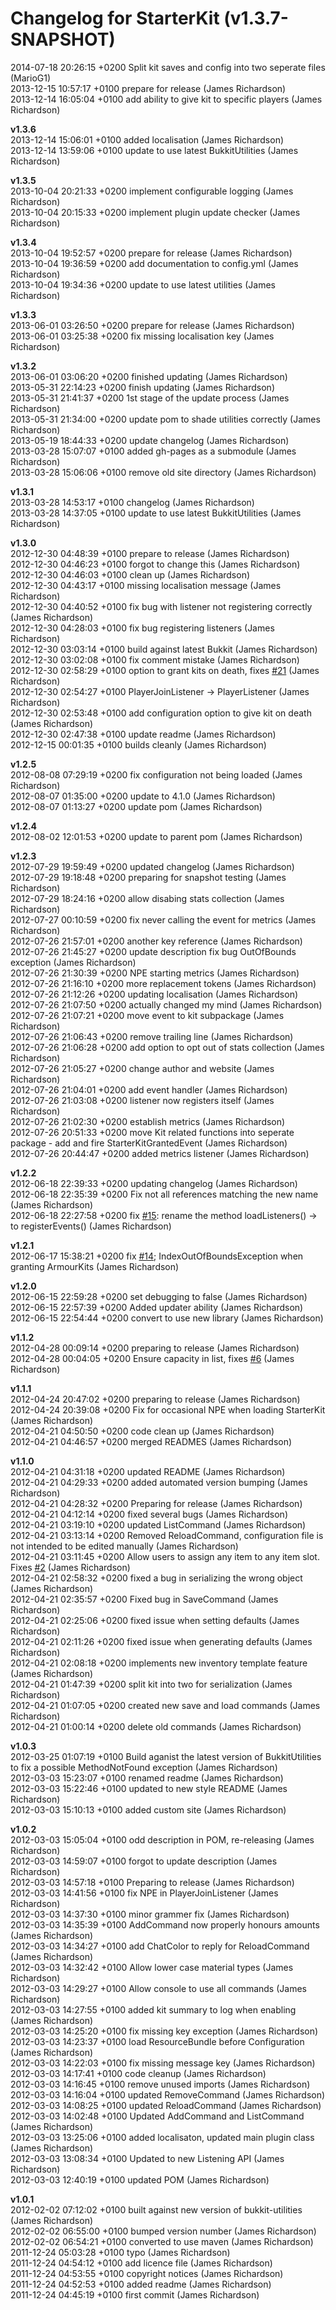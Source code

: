 # Changelog for StarterKit (v1.3.7-SNAPSHOT)

2014-07-18 20:26:15 +0200    Split kit saves and config into two seperate files (MarioG1)  
2013-12-15 10:57:17 +0100    prepare for release (James Richardson)  
2013-12-14 16:05:04 +0100    add ability to give kit to specific players (James Richardson)  

**v1.3.6**  
2013-12-14 15:06:01 +0100    added localisation (James Richardson)  
2013-12-14 13:59:06 +0100    update to use latest BukkitUtilities (James Richardson)  

**v1.3.5**  
2013-10-04 20:21:33 +0200    implement configurable logging (James Richardson)  
2013-10-04 20:15:33 +0200    implement plugin update checker (James Richardson)  

**v1.3.4**  
2013-10-04 19:52:57 +0200    prepare for release (James Richardson)  
2013-10-04 19:36:59 +0200    add documentation to config.yml (James Richardson)  
2013-10-04 19:34:36 +0200    update to use latest utilities (James Richardson)  

**v1.3.3**  
2013-06-01 03:26:50 +0200    prepare for release (James Richardson)  
2013-06-01 03:25:38 +0200    fix missing localisation key (James Richardson)  

**v1.3.2**  
2013-06-01 03:06:20 +0200    finished updating (James Richardson)  
2013-05-31 22:14:23 +0200    finish updating (James Richardson)  
2013-05-31 21:41:37 +0200    1st stage of the update process (James Richardson)  
2013-05-31 21:34:00 +0200    update pom to shade utilities correctly (James Richardson)  
2013-05-19 18:44:33 +0200    update changelog (James Richardson)  
2013-03-28 15:07:07 +0100    added gh-pages as a submodule (James Richardson)  
2013-03-28 15:06:06 +0100    remove old site directory (James Richardson)  

**v1.3.1**  
2013-03-28 14:53:17 +0100    changelog (James Richardson)  
2013-03-28 14:37:05 +0100    update to use latest BukkitUtilities (James Richardson)  

**v1.3.0**  
2012-12-30 04:48:39 +0100    prepare to release (James Richardson)  
2012-12-30 04:46:23 +0100    forgot to change this (James Richardson)  
2012-12-30 04:46:03 +0100    clean up (James Richardson)  
2012-12-30 04:43:17 +0100    missing localisation message (James Richardson)  
2012-12-30 04:40:52 +0100    fix bug with listener not registering correctly (James Richardson)  
2012-12-30 04:28:03 +0100    fix bug registering listeners (James Richardson)  
2012-12-30 03:03:14 +0100    build against latest Bukkit (James Richardson)  
2012-12-30 03:02:08 +0100    fix comment mistake (James Richardson)  
2012-12-30 02:58:29 +0100    option to grant kits on death, fixes [#21](https://github.com/grandwazir/StarterKit/starter-kit/issues/21) (James Richardson)  
2012-12-30 02:54:27 +0100    PlayerJoinListener -> PlayerListener (James Richardson)  
2012-12-30 02:53:48 +0100    add configuration option to give kit on death (James Richardson)  
2012-12-30 02:47:38 +0100    update readme (James Richardson)  
2012-12-15 00:01:35 +0100    builds cleanly (James Richardson)  

**v1.2.5**  
2012-08-08 07:29:19 +0200    fix configuration not being loaded (James Richardson)  
2012-08-07 01:35:00 +0200    update to 4.1.0 (James Richardson)  
2012-08-07 01:13:27 +0200    update pom (James Richardson)  

**v1.2.4**  
2012-08-02 12:01:53 +0200    update to parent pom (James Richardson)  

**v1.2.3**  
2012-07-29 19:59:49 +0200    updated changelog (James Richardson)  
2012-07-29 19:18:48 +0200    preparing for snapshot testing (James Richardson)  
2012-07-29 18:24:16 +0200    allow disabing stats collection (James Richardson)  
2012-07-27 00:10:59 +0200    fix never calling the event for metrics (James Richardson)  
2012-07-26 21:57:01 +0200    another key reference (James Richardson)  
2012-07-26 21:45:27 +0200    update description fix bug OutOfBounds exception (James Richardson)  
2012-07-26 21:30:39 +0200    NPE starting metrics (James Richardson)  
2012-07-26 21:16:10 +0200    more replacement tokens (James Richardson)  
2012-07-26 21:12:26 +0200    updating localisation (James Richardson)  
2012-07-26 21:07:50 +0200    actually changed my mind (James Richardson)  
2012-07-26 21:07:21 +0200    move event to kit subpackage (James Richardson)  
2012-07-26 21:06:43 +0200    remove trailing line (James Richardson)  
2012-07-26 21:06:28 +0200    add option to opt out of stats collection (James Richardson)  
2012-07-26 21:05:27 +0200    change author and website (James Richardson)  
2012-07-26 21:04:01 +0200    add event handler (James Richardson)  
2012-07-26 21:03:08 +0200    listener now registers itself (James Richardson)  
2012-07-26 21:02:30 +0200    establish metrics (James Richardson)  
2012-07-26 20:51:33 +0200    move Kit related functions into seperate package - add and fire StarterKitGrantedEvent (James Richardson)  
2012-07-26 20:44:47 +0200    added metrics listener (James Richardson)  

**v1.2.2**  
2012-06-18 22:39:33 +0200    updating changelog (James Richardson)  
2012-06-18 22:35:39 +0200    Fix not all references matching the new name (James Richardson)  
2012-06-18 22:27:58 +0200    fix [#15](https://github.com/grandwazir/StarterKit/starter-kit/issues/15): rename the method loadListeners() -> to registerEvents() (James Richardson)  

**v1.2.1**  
2012-06-17 15:38:21 +0200    fix [#14](https://github.com/grandwazir/StarterKit/starter-kit/issues/14); IndexOutOfBoundsException when granting ArmourKits (James Richardson)  

**v1.2.0**  
2012-06-15 22:59:28 +0200    set debugging to false (James Richardson)  
2012-06-15 22:57:39 +0200    Added updater ability (James Richardson)  
2012-06-15 22:54:44 +0200    convert to use new library (James Richardson)  

**v1.1.2**  
2012-04-28 00:09:14 +0200    preparing to release (James Richardson)  
2012-04-28 00:04:05 +0200    Ensure capacity in list, fixes [#6](https://github.com/grandwazir/StarterKit/starter-kit/issues/6) (James Richardson)  

**v1.1.1**  
2012-04-24 20:47:02 +0200    preparing to release (James Richardson)  
2012-04-24 20:39:08 +0200    Fix for occasional NPE when loading StarterKit (James Richardson)  
2012-04-21 04:50:50 +0200    code clean up (James Richardson)  
2012-04-21 04:46:57 +0200    merged READMES (James Richardson)  

**v1.1.0**  
2012-04-21 04:31:18 +0200    updated README (James Richardson)  
2012-04-21 04:29:33 +0200    added automated version bumping (James Richardson)  
2012-04-21 04:28:32 +0200    Preparing for release (James Richardson)  
2012-04-21 04:12:14 +0200    fixed several bugs (James Richardson)  
2012-04-21 03:19:10 +0200    updated ListCommand (James Richardson)  
2012-04-21 03:13:14 +0200    Removed ReloadCommand, configuration file is not intended to be edited manually (James Richardson)  
2012-04-21 03:11:45 +0200    Allow users to assign any item to any item slot. Fixes [#2](https://github.com/grandwazir/StarterKit/starter-kit/issues/2) (James Richardson)  
2012-04-21 02:58:32 +0200    fixed a bug in serializing the wrong object (James Richardson)  
2012-04-21 02:35:57 +0200    Fixed bug in SaveCommand (James Richardson)  
2012-04-21 02:25:06 +0200    fixed issue when setting defaults (James Richardson)  
2012-04-21 02:11:26 +0200    fixed issue when generating defaults (James Richardson)  
2012-04-21 02:08:18 +0200    implements new inventory template feature (James Richardson)  
2012-04-21 01:47:39 +0200    split kit into two for serialization (James Richardson)  
2012-04-21 01:07:05 +0200    created new save and load commands (James Richardson)  
2012-04-21 01:00:14 +0200    delete old commands (James Richardson)  

**v1.0.3**  
2012-03-25 01:07:19 +0100    Build aganist the latest version of BukkitUtilities to fix a possible MethodNotFound exception (James Richardson)  
2012-03-03 15:23:07 +0100    renamed readme (James Richardson)  
2012-03-03 15:22:46 +0100    updated to new style README (James Richardson)  
2012-03-03 15:10:13 +0100    added custom site (James Richardson)  

**v1.0.2**  
2012-03-03 15:05:04 +0100    odd description in POM, re-releasing (James Richardson)  
2012-03-03 14:59:07 +0100    forgot to update description (James Richardson)  
2012-03-03 14:57:18 +0100    Preparing to release (James Richardson)  
2012-03-03 14:41:56 +0100    fix NPE in PlayerJoinListener (James Richardson)  
2012-03-03 14:37:30 +0100    minor grammer fix (James Richardson)  
2012-03-03 14:35:39 +0100    AddCommand now properly honours amounts (James Richardson)  
2012-03-03 14:34:27 +0100    add ChatColor to reply for ReloadCommand (James Richardson)  
2012-03-03 14:32:42 +0100    Allow lower case material types (James Richardson)  
2012-03-03 14:29:27 +0100    Allow console to use all commands (James Richardson)  
2012-03-03 14:27:55 +0100    added kit summary to log when enabling (James Richardson)  
2012-03-03 14:25:20 +0100    fix missing key exception (James Richardson)  
2012-03-03 14:23:37 +0100    load ResourceBundle before Configuration (James Richardson)  
2012-03-03 14:22:03 +0100    fix missing message key (James Richardson)  
2012-03-03 14:17:41 +0100    code cleanup (James Richardson)  
2012-03-03 14:16:45 +0100    remove unused imports (James Richardson)  
2012-03-03 14:16:04 +0100    updated RemoveCommand (James Richardson)  
2012-03-03 14:08:25 +0100    updated ReloadCommand (James Richardson)  
2012-03-03 14:02:48 +0100    Updated AddCommand and ListCommand (James Richardson)  
2012-03-03 13:25:06 +0100    added localisaton, updated main plugin class (James Richardson)  
2012-03-03 13:08:34 +0100    Updated to new Listening API (James Richardson)  
2012-03-03 12:40:19 +0100    updated POM (James Richardson)  

**v1.0.1**  
2012-02-02 07:12:02 +0100    built against new version of bukkit-utilities (James Richardson)  
2012-02-02 06:55:00 +0100    bumped version number (James Richardson)  
2012-02-02 06:54:21 +0100    converted to use maven (James Richardson)  
2011-12-24 05:03:28 +0100    typo (James Richardson)  
2011-12-24 04:54:12 +0100    add licence file (James Richardson)  
2011-12-24 04:53:55 +0100    copyright notices (James Richardson)  
2011-12-24 04:52:53 +0100    added readme (James Richardson)  
2011-12-24 04:45:19 +0100    first commit (James Richardson)  
